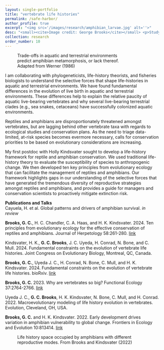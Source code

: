```yaml
---
layout: single-portfolio
title: "vertebrate life histories"
permalink: /safe-harbor/
author_profile: true
excerpt: "<img src='/images/research/amphibian_larvae.jpg' alt=''>"
desc: "<small><cite>Image credit: George Brooks</cite></small> <p>Studying life-history diversity and macroevolutionary patterns to prioritize global conservation efforts</p>"
collection: research
order_number: 10
---
```


<figure class="align-left">
  <img src="{{ site.url }}{{ site.baseurl }}/images/research/werner_adaptation.jpg" alt="">
  <figcaption>Trade-offs in aquatic and terrestrial environments <br /> predict amphibian metamorphosis, or lack thereof. <br /> Adapted from Werner (1986)</figcaption>
</figure> 

I am collaborating with phylogeneticists, life-history theorists, and fisheries biologists to understand the selective forces that shape life-histories in aquatic and terrestrial environments. We have found fundamental differences in the evolution of live birth in aquatic and terrestrial environments. These differences help to explain the relative paucity of aquatic live-bearing vertebrates and why several live-bearing terrestrial clades (e.g., sea snakes, cetaceans) have successfully colonized aquatic environments.

Reptiles and amphibians are disproportionately threatened amongst vertebrates, but are lagging behind other vertebrate taxa with regards to ecological studies and conservation plans. As the need to triage data-limited, at-risk species becomes evermore necessary, calls for conservation priorities to be based on evolutionary considerations are increasing.

My first postdoc with Holly Kindsvater sought to develop a life-history framework for reptile and amphibian conservation. We used traditional life-history theory to evaluate the susceptibility of species to anthropogenic change. We then developed ten key principles from evolutionary ecology that can facilitate the management of reptiles and amphibians. Our framework highlights gaps in our understanding of the selective forces that have generated the tremendous diversity of reproductive strategies amongst reptiles and amphibians, and provides a guide for managers and conservation scientists to proactively mitigate extinction risk. 

**Publications and Talks**\
Cayuela, H. et al. Global patterns and drivers of amphibian survival. _in review_

**Brooks, G. C.**, H. C. Chandler, C. A. Haas, and H. K. Kindsvater. 2024. Ten principles from evolutionary ecology for the effective conservation of reptiles and amphibians. Journal of Herpetology 58:261-280. [link](https://doi.org/10.1670/2330062)

Kindsvater, H. K., **G. C. Brooks**, J. C. Uyeda, H. Conrad, N. Bone, and C. Mull. 2024. Fundamental constraints on the evolution of vertebrate life histories. Joint Congress on Evolutionary Biology, Montreal, QC, Canada.

**Brooks, G. C.**, Uyeda J. C., H. Conrad, N. Bone, C. Mull, and H. K. Kindsvater. 2024. Fundamental constraints on the evolution of vertebrate life histories. bioRxiv. [link](https://doi.org/10.1101/2024.01.23.576873)

**Brooks, G. C.** 2023. Why are vertebrates so big? Functional Ecology 37:2764-2766. [link](https://dx.doi.org/10.1111/1365-2435.14433)

Uyeda J. C., **G. C. Brooks**, H. K. Kindsvater, N. Bone, C. Mull, and H. Conrad. 2022. Macroevolutionary modeling of life history evolution in vertebrates. Evolution, Cleveland, OH, USA.

**Brooks, G. C.** and H. K. Kindsvater. 2022. Early development drives variation in amphibian vulnerability to global change. Frontiers in Ecology and Evolution 10:813414. [link](https://doi.org/10.3389/fevo.2022.813414)

<figure>
  <img src="{{ site.url }}{{ site.baseurl }}/images/research/parity.jpg" alt="">
  <figcaption>Life history space occupied by amphibians with different reproductive modes. From Brooks and Kindsvater (2022)</figcaption>
</figure> 
